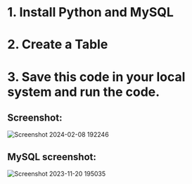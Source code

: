 # 1. Install Python and MySQL
# 2. Create a Table
# 3. Save this code in your local system and run the code.

## Screenshot:

![Screenshot 2024-02-08 192246](https://github.com/user-attachments/assets/3c5e6609-879f-4be7-b8cc-ad8a70c05272)

## MySQL screenshot:
![Screenshot 2023-11-20 195035](https://github.com/user-attachments/assets/86fd0c12-d1c2-45b2-970f-e7566b442b4b)
